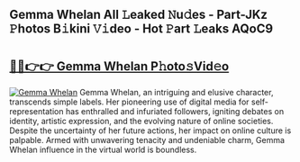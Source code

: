 ## Gemma Whelan All 𝙻eaked 𝙽u𝚍es - Part-JKz 𝙿hotos B𝚒kini 𝚅𝚒deo - Hot 𝙿art 𝙻eaks AQoC9

# <h2><a href="http://ld0mof.urlbe.top/?page=Gemma+Whelan">🔗🔗👉👉 Gemma Whelan P𝚑oto𝚜Vid𝚎o</a></h2>

[![Gemma Whelan](https://i.imgur.com/eBuTRDB.gif)](http://ld0mof.urlbe.top/?page=Gemma+Whelan)
Gemma Whelan, an intriguing and elusive character, transcends simple labels. Her pioneering use of digital media for self-representation has enthralled and infuriated followers, igniting debates on identity, artistic expression, and the evolving nature of online societies. Despite the uncertainty of her future actions, her impact on online culture is palpable. Armed with unwavering tenacity and undeniable charm, Gemma Whelan influence in the virtual world is boundless.

